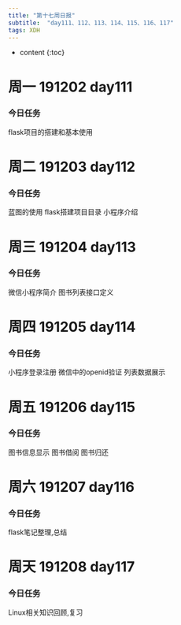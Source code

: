 ```yaml
---  
title: "第十七周日报"   
subtitle:  "day111、112、113、114、115、116、117"   
tags: XDH    
---  
```





* content
{:toc}






# 周一 191202 day111
### 今日任务
flask项目的搭建和基本使用
# 周二 191203 day112
### 今日任务
蓝图的使用 flask搭建项目目录 小程序介绍
# 周三 191204 day113
### 今日任务
微信小程序简介
图书列表接口定义

# 周四 191205 day114
### 今日任务
小程序登录注册 微信中的openid验证 列表数据展示
# 周五 191206 day115
### 今日任务
图书信息显示 图书借阅 图书归还
# 周六 191207 day116
### 今日任务
flask笔记整理,总结

# 周天 191208 day117
### 今日任务
Linux相关知识回顾,复习





